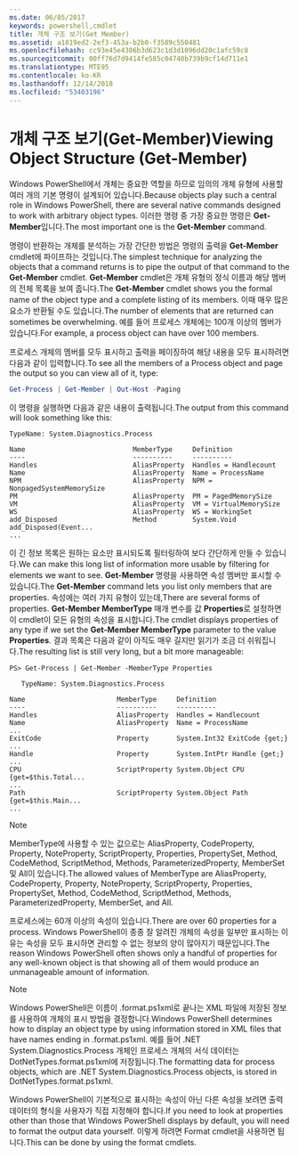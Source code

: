```yaml
---
ms.date: 06/05/2017
keywords: powershell,cmdlet
title: 개체 구조 보기(Get Member)
ms.assetid: a1819ed2-2ef3-453a-b2b0-f3589c550481
ms.openlocfilehash: cc93e45e4306b3d623c1d3d1096dd20c1afc59c8
ms.sourcegitcommit: 00ff76d7d9414fe585c04740b739b9cf14d711e1
ms.translationtype: MTE95
ms.contentlocale: ko-KR
ms.lasthandoff: 12/14/2018
ms.locfileid: "53403196"
---
```

# <a name="viewing-object-structure-get-member"></a><span data-ttu-id="d6ea8-103">개체 구조 보기(Get-Member)</span><span class="sxs-lookup"><span data-stu-id="d6ea8-103">Viewing Object Structure (Get-Member)</span></span>

<span data-ttu-id="d6ea8-104">Windows PowerShell에서 개체는 중요한 역할을 하므로 임의의 개체 유형에 사용할 여러 개의 기본 명령이 설계되어 있습니다.</span><span class="sxs-lookup"><span data-stu-id="d6ea8-104">Because objects play such a central role in Windows PowerShell, there are several native commands designed to work with arbitrary object types.</span></span> <span data-ttu-id="d6ea8-105">이러한 명령 중 가장 중요한 명령은 **Get-Member**입니다.</span><span class="sxs-lookup"><span data-stu-id="d6ea8-105">The most important one is the **Get-Member** command.</span></span>

<span data-ttu-id="d6ea8-106">명령이 반환하는 개체를 분석하는 가장 간단한 방법은 명령의 출력을 **Get-Member** cmdlet에 파이프하는 것입니다.</span><span class="sxs-lookup"><span data-stu-id="d6ea8-106">The simplest technique for analyzing the objects that a command returns is to pipe the output of that command to the **Get-Member** cmdlet.</span></span> <span data-ttu-id="d6ea8-107">**Get-Member** cmdlet은 개체 유형의 정식 이름과 해당 멤버의 전체 목록을 보여 줍니다.</span><span class="sxs-lookup"><span data-stu-id="d6ea8-107">The **Get-Member** cmdlet shows you the formal name of the object type and a complete listing of its members.</span></span> <span data-ttu-id="d6ea8-108">이때 매우 많은 요소가 반환될 수도 있습니다.</span><span class="sxs-lookup"><span data-stu-id="d6ea8-108">The number of elements that are returned can sometimes be overwhelming.</span></span> <span data-ttu-id="d6ea8-109">예를 들어 프로세스 개체에는 100개 이상의 멤버가 있습니다.</span><span class="sxs-lookup"><span data-stu-id="d6ea8-109">For example, a process object can have over 100 members.</span></span>

<span data-ttu-id="d6ea8-110">프로세스 개체의 멤버를 모두 표시하고 출력을 페이징하여 해당 내용을 모두 표시하려면 다음과 같이 입력합니다.</span><span class="sxs-lookup"><span data-stu-id="d6ea8-110">To see all the members of a Process object and page the output so you can view all of it, type:</span></span>

```powershell
Get-Process | Get-Member | Out-Host -Paging
```

<span data-ttu-id="d6ea8-111">이 명령을 실행하면 다음과 같은 내용이 출력됩니다.</span><span class="sxs-lookup"><span data-stu-id="d6ea8-111">The output from this command will look something like this:</span></span>

```output
TypeName: System.Diagnostics.Process

Name                           MemberType     Definition
----                           ----------     ----------
Handles                        AliasProperty  Handles = Handlecount
Name                           AliasProperty  Name = ProcessName
NPM                            AliasProperty  NPM = NonpagedSystemMemorySize
PM                             AliasProperty  PM = PagedMemorySize
VM                             AliasProperty  VM = VirtualMemorySize
WS                             AliasProperty  WS = WorkingSet
add_Disposed                   Method         System.Void add_Disposed(Event...
...
```

<span data-ttu-id="d6ea8-112">이 긴 정보 목록은 원하는 요소만 표시되도록 필터링하여 보다 간단하게 만들 수 있습니다.</span><span class="sxs-lookup"><span data-stu-id="d6ea8-112">We can make this long list of information more usable by filtering for elements we want to see.</span></span> <span data-ttu-id="d6ea8-113">**Get-Member** 명령을 사용하면 속성 멤버만 표시할 수 있습니다.</span><span class="sxs-lookup"><span data-stu-id="d6ea8-113">The **Get-Member** command lets you list only members that are properties.</span></span> <span data-ttu-id="d6ea8-114">속성에는 여러 가지 유형이 있는데,</span><span class="sxs-lookup"><span data-stu-id="d6ea8-114">There are several forms of properties.</span></span> <span data-ttu-id="d6ea8-115">**Get-Member MemberType** 매개 변수를 값 **Properties**로 설정하면 이 cmdlet이 모든 유형의 속성을 표시합니다.</span><span class="sxs-lookup"><span data-stu-id="d6ea8-115">The cmdlet displays properties of any type if we set the **Get-Member MemberType** parameter to the value **Properties**.</span></span> <span data-ttu-id="d6ea8-116">결과 목록은 다음과 같이 아직도 매우 길지만 읽기가 조금 더 쉬워집니다.</span><span class="sxs-lookup"><span data-stu-id="d6ea8-116">The resulting list is still very long, but a bit more manageable:</span></span>

```
PS> Get-Process | Get-Member -MemberType Properties

   TypeName: System.Diagnostics.Process

Name                       MemberType     Definition
----                       ----------     ----------
Handles                    AliasProperty  Handles = Handlecount
Name                       AliasProperty  Name = ProcessName
...
ExitCode                   Property       System.Int32 ExitCode {get;}
...
Handle                     Property       System.IntPtr Handle {get;}
...
CPU                        ScriptProperty System.Object CPU {get=$this.Total...
...
Path                       ScriptProperty System.Object Path {get=$this.Main...
...
```

> [!NOTE]
> <span data-ttu-id="d6ea8-117">MemberType에 사용할 수 있는 값으로는 AliasProperty, CodeProperty, Property, NoteProperty, ScriptProperty, Properties, PropertySet, Method, CodeMethod, ScriptMethod, Methods, ParameterizedProperty, MemberSet 및 All이 있습니다.</span><span class="sxs-lookup"><span data-stu-id="d6ea8-117">The allowed values of MemberType are AliasProperty, CodeProperty, Property, NoteProperty, ScriptProperty, Properties, PropertySet, Method, CodeMethod, ScriptMethod, Methods, ParameterizedProperty, MemberSet, and All.</span></span>

<span data-ttu-id="d6ea8-118">프로세스에는 60개 이상의 속성이 있습니다.</span><span class="sxs-lookup"><span data-stu-id="d6ea8-118">There are over 60 properties for a process.</span></span> <span data-ttu-id="d6ea8-119">Windows PowerShell이 종종 잘 알려진 개체의 속성을 일부만 표시하는 이유는 속성을 모두 표시하면 관리할 수 없는 정보의 양이 많아지기 때문입니다.</span><span class="sxs-lookup"><span data-stu-id="d6ea8-119">The reason Windows PowerShell often shows only a handful of properties for any well-known object is that showing all of them would produce an unmanageable amount of information.</span></span>

> [!NOTE]
> <span data-ttu-id="d6ea8-120">Windows PowerShell은 이름이 .format.ps1xml로 끝나는 XML 파일에 저장된 정보를 사용하여 개체의 표시 방법을 결정합니다.</span><span class="sxs-lookup"><span data-stu-id="d6ea8-120">Windows PowerShell determines how to display an object type by using information stored in XML files that have names ending in .format.ps1xml.</span></span> <span data-ttu-id="d6ea8-121">예를 들어 .NET System.Diagnostics.Process 개체인 프로세스 개체의 서식 데이터는 DotNetTypes.format.ps1xml에 저장됩니다.</span><span class="sxs-lookup"><span data-stu-id="d6ea8-121">The formatting data for process objects, which are .NET System.Diagnostics.Process objects, is stored in DotNetTypes.format.ps1xml.</span></span>

<span data-ttu-id="d6ea8-122">Windows PowerShell이 기본적으로 표시하는 속성이 아닌 다른 속성을 보려면 출력 데이터의 형식을 사용자가 직접 지정해야 합니다.</span><span class="sxs-lookup"><span data-stu-id="d6ea8-122">If you need to look at properties other than those that Windows PowerShell displays by default, you will need to format the output data yourself.</span></span> <span data-ttu-id="d6ea8-123">이렇게 하려면 Format cmdlet을 사용하면 됩니다.</span><span class="sxs-lookup"><span data-stu-id="d6ea8-123">This can be done by using the format cmdlets.</span></span>